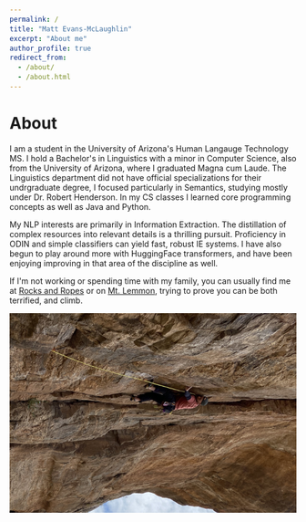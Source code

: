 ```yaml
---
permalink: /
title: "Matt Evans-McLaughlin"
excerpt: "About me"
author_profile: true
redirect_from: 
  - /about/
  - /about.html
---
```


# About
I am a student in the University of Arizona's Human Langauge Technology MS. I hold a Bachelor's in Linguistics with a minor in Computer Science, also from the University of Arizona, where I graduated Magna cum Laude. The Linguistics department did not have official specializations for their undrgraduate degree, I focused particularly in Semantics, studying mostly under Dr. Robert Henderson. In my CS classes I learned core programming concepts as well as Java and Python.

My NLP interests are primarily in Information Extraction. The distillation of complex resources into relevant details is a thrilling pursuit. Proficiency in ODIN and simple classifiers can yield fast, robust IE systems. I have also begun to play around more with HuggingFace transformers, and have been enjoying improving in that area of the discipline as well.

If I'm not working or spending time with my family, you can usually find me at [Rocks and Ropes](https://rocksandropes.com/) or on [Mt. Lemmon](https://www.mountainproject.com/area/106822076/mount-lemmon-santa-catalina-mountains), trying to prove you can be both terrified, and climb. 
<div style="text-align: center;">
    <img src="/images/climbing.png" alt="Go Speed Racer at Pinhead Wall on Mt. Lemmon">
</div>
